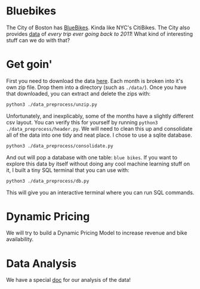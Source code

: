 # Bluebikes

The City of Boston has [BlueBikes](https://bluebikes.com/). Kinda like NYC's CitiBikes. The City also provides [data](https://bluebikes.com/system-data) of _every trip ever going back to 2011_! What kind of interesting stuff can we do with that?

# Get goin'

First you need to download the data [here](https://s3.amazonaws.com/hubway-data/index.html). Each month is broken into it's own zip file. Drop them into a directory (such as `./data/`). Once you have that downloaded, you can extract and delete the zips with:

```bash
python3 ./data_preprocess/unzip.py
```

Unfortunately, and inexplicably, some of the months have a slightly different csv layout. You can verify this for yourself by running `python3 ./data_preprocess/header.py`. We will need to clean this up and consolidate all of the data into one tidy and neat place. I chose to use a sqlite database.

```bash
python3 ./data_preprocess/consolidate.py
```

And out will pop a database with one table: `blue bikes`. If you want to explore this data by itself without doing any cool machine learning stuff on it, I built a tiny SQL terminal that you can use with:

```bash
python3 ./data_preprocess/db.py
```

This will give you an interactive terminal where you can run SQL commands.

# Dynamic Pricing

We will try to build a Dynamic Pricing Model to increase revenue and bike availability.

# Data Analysis

We have a special [doc](./data_analysis/README.md) for our analysis of the data!
